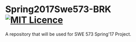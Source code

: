 # Spring2017Swe573-BRK [![MIT Licence](https://badges.frapsoft.com/os/mit/mit.svg?v=103)](https://github.com/bulentrahimkazanci/Spring2017Swe573-BRK/blob/master/LICENSE)

A repository that will be used for SWE 573 Spring'17 Project.

